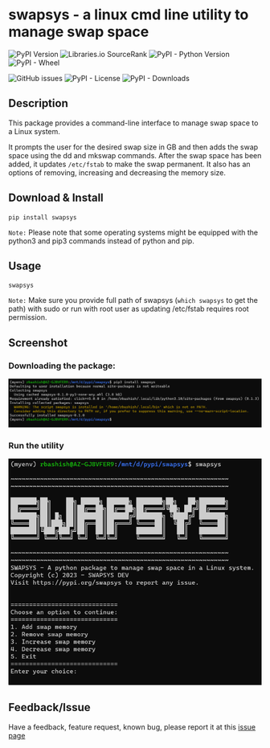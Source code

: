 # swapsys - a linux cmd line utility to manage swap space

![PyPI Version](https://img.shields.io/pypi/v/swapsys?style=plastic)
![Libraries.io SourceRank](https://img.shields.io/librariesio/sourcerank/pypi/swapsys?style=plastic)
![PyPI - Python Version](https://img.shields.io/pypi/pyversions/swapsys?style=plastic)
![PyPI - Wheel](https://img.shields.io/pypi/wheel/swapsys?style=plastic)

![GitHub issues](https://img.shields.io/github/issues-raw/rbashish/swapsys?style=plastic)
![PyPI - License](https://img.shields.io/pypi/l/swapsys?style=plastic)
![PyPI - Downloads](https://img.shields.io/pypi/dm/swapsys?style=plastic)


Description
-----
This package provides a command-line interface to manage swap space to a Linux system.

It prompts the user for the desired swap size in GB and then adds the swap space using the dd and mkswap commands. After the swap space has been added, it updates `/etc/fstab` to make the swap permanent.
It also has an options of removing, increasing and decreasing the memory size.

Download & Install
-----
```
pip install swapsys
```

`Note:` Please note that some operating systems might be equipped with the python3 and pip3 commands instead of python and pip. 

Usage
----
```
swapsys
```
`Note:` Make sure you provide full path of swapsys (`which swapsys` to get the path) with sudo or run with root user as updating /etc/fstab requires root permission.

Screenshot
----
### Downloading the package:
![pypi-swapsys.png](https://raw.githubusercontent.com/rbashish/swapsys/main/image/pip-install-swapsys.png)

### Run the utility 
![pypi-swapsys.png](https://raw.githubusercontent.com/rbashish/swapsys/main/image/swapsys.png)

Feedback/Issue
----
Have a feedback, feature request, known bug, please report it at this [issue page](https://github.com/rbashish/swapsys/issues)
